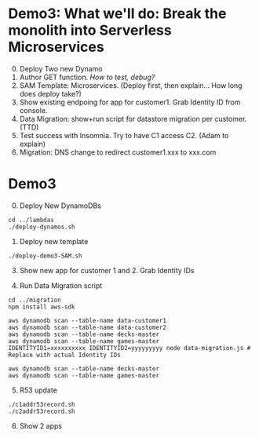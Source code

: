 # Demo3: What we'll do: Break the monolith into Serverless Microservices
0. Deploy Two new Dynamo
1. Author GET function. *How to test, debug?*
2. SAM Template: Microservices. (Deploy first, then explain... How long does deploy take?)
3. Show existing endpoing for app for customer1. Grab Identity ID from console.
4. Data Migration: show+run script for datastore migration per customer. (TTD)
5. Test success with Insomnia. Try to have C1 access C2. (Adam to explain)
6. Migration: DNS change to redirect customer1.xxx to xxx.com 

# Demo3
0. Deploy New DynamoDBs
```shell
cd ../lambdas
./deploy-dynamos.sh
```

1. Deploy new template
```shell
./deploy-demo3-SAM.sh
```

3. Show new app for customer 1 and 2. Grab Identity IDs 

4. Run Data Migration script
```shell
cd ../migration
npm install aws-sdk

aws dynamodb scan --table-name data-customer1
aws dynamodb scan --table-name data-customer2
aws dynamodb scan --table-name decks-master
aws dynamodb scan --table-name games-master
IDENTITYID1=xxxxxxxxxx IDENTITYID2=yyyyyyyyy node data-migration.js # Replace with actual Identity IDs

aws dynamodb scan --table-name decks-master
aws dynamodb scan --table-name games-master
```

5. R53 update
```shell
./c1addr53record.sh
./c2addr53record.sh
```

6. Show 2 apps

